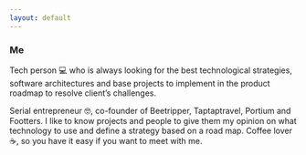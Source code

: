```yaml
---
layout: default
---
```


### Me
Tech person 💻 who is always looking for the best technological strategies, software architectures and base projects to implement in the product roadmap to resolve client’s challenges. 

Serial entrepreneur 🤓, co-founder of Beetripper, Taptaptravel, Portium and Footters. I like to know projects and people to give them my opinion on what technology to use and define a strategy based on a road map. Coffee lover ☕️, so you have it easy if you want to meet with me.